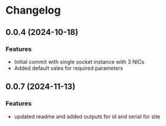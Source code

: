 # Changelog

## 0.0.4 (2024-10-18)

### Features
- Initial commit with single socket instance with 3 NICs
- Added default vales for required parameters

## 0.0.7 (2024-11-13)

### Features
- updated readme and added outputs for id and serial for site
